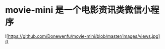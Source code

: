 # movie-mini 是一个电影资讯类微信小程序

![https://github.com/Donewenfu/movie-mini/blob/master/images/views.jpg]()